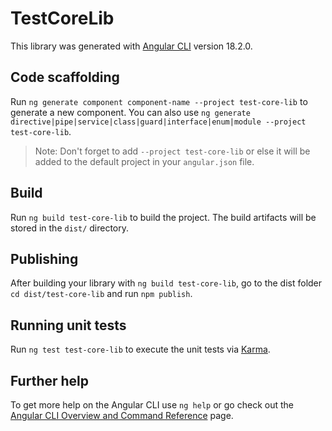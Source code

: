 # TestCoreLib

This library was generated with [Angular CLI](https://github.com/angular/angular-cli) version 18.2.0.

## Code scaffolding

Run `ng generate component component-name --project test-core-lib` to generate a new component. You can also use `ng generate directive|pipe|service|class|guard|interface|enum|module --project test-core-lib`.
> Note: Don't forget to add `--project test-core-lib` or else it will be added to the default project in your `angular.json` file. 

## Build

Run `ng build test-core-lib` to build the project. The build artifacts will be stored in the `dist/` directory.

## Publishing

After building your library with `ng build test-core-lib`, go to the dist folder `cd dist/test-core-lib` and run `npm publish`.

## Running unit tests

Run `ng test test-core-lib` to execute the unit tests via [Karma](https://karma-runner.github.io).

## Further help

To get more help on the Angular CLI use `ng help` or go check out the [Angular CLI Overview and Command Reference](https://angular.dev/tools/cli) page.
